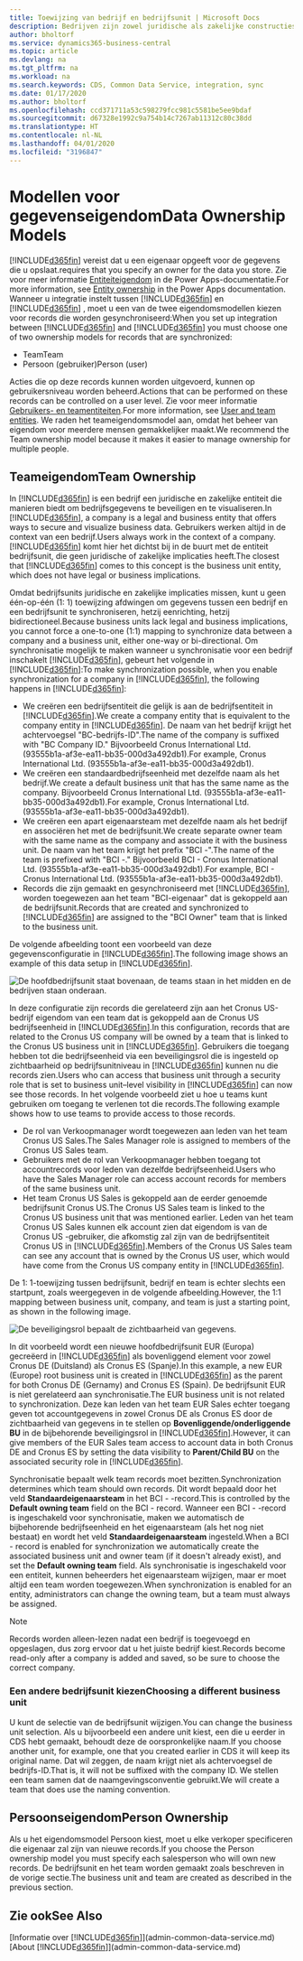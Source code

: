 ```yaml
---
title: Toewijzing van bedrijf en bedrijfsunit | Microsoft Docs
description: Bedrijven zijn zowel juridische als zakelijke constructies en worden gebruikt om bedrijfsgegevens te beveiligen en te visualiseren.
author: bholtorf
ms.service: dynamics365-business-central
ms.topic: article
ms.devlang: na
ms.tgt_pltfrm: na
ms.workload: na
ms.search.keywords: CDS, Common Data Service, integration, sync
ms.date: 01/17/2020
ms.author: bholtorf
ms.openlocfilehash: ccd371711a53c598279fcc981c5581be5ee9bdaf
ms.sourcegitcommit: d67328e1992c9a754b14c7267ab11312c80c38dd
ms.translationtype: HT
ms.contentlocale: nl-NL
ms.lasthandoff: 04/01/2020
ms.locfileid: "3196847"
---
```

# <a name="data-ownership-models"></a><span data-ttu-id="a0cf5-103">Modellen voor gegevenseigendom</span><span class="sxs-lookup"><span data-stu-id="a0cf5-103">Data Ownership Models</span></span>
[!INCLUDE[d365fin](includes/cds_long_md.md)] <span data-ttu-id="a0cf5-104">vereist dat u een eigenaar opgeeft voor de gegevens die u opslaat.</span><span class="sxs-lookup"><span data-stu-id="a0cf5-104">requires that you specify an owner for the data you store.</span></span> <span data-ttu-id="a0cf5-105">Zie voor meer informatie [Entiteiteigendom](https://docs.microsoft.com/powerapps/maker/common-data-service/types-of-entities#entity-ownership) in de Power Apps-documentatie.</span><span class="sxs-lookup"><span data-stu-id="a0cf5-105">For more information, see [Entity ownership](https://docs.microsoft.com/powerapps/maker/common-data-service/types-of-entities#entity-ownership) in the Power Apps documentation.</span></span> <span data-ttu-id="a0cf5-106">Wanneer u integratie instelt tussen [!INCLUDE[d365fin](includes/cds_long_md.md)] en [!INCLUDE[d365fin](includes/d365fin_md.md)] , moet u een van de twee eigendomsmodellen kiezen voor records die worden gesynchroniseerd:</span><span class="sxs-lookup"><span data-stu-id="a0cf5-106">When you set up integration between [!INCLUDE[d365fin](includes/cds_long_md.md)] and [!INCLUDE[d365fin](includes/d365fin_md.md)] you must choose one of two ownership models for records that are synchronized:</span></span>

* <span data-ttu-id="a0cf5-107">Team</span><span class="sxs-lookup"><span data-stu-id="a0cf5-107">Team</span></span> 
* <span data-ttu-id="a0cf5-108">Persoon (gebruiker)</span><span class="sxs-lookup"><span data-stu-id="a0cf5-108">Person (user)</span></span>

<span data-ttu-id="a0cf5-109">Acties die op deze records kunnen worden uitgevoerd, kunnen op gebruikersniveau worden beheerd.</span><span class="sxs-lookup"><span data-stu-id="a0cf5-109">Actions that can be performed on these records can be controlled on a user level.</span></span> <span data-ttu-id="a0cf5-110">Zie voor meer informatie [Gebruikers- en teamentiteiten](https://docs.microsoft.com/powerapps/developer/common-data-service/user-team-entities).</span><span class="sxs-lookup"><span data-stu-id="a0cf5-110">For more information, see [User and team entities](https://docs.microsoft.com/powerapps/developer/common-data-service/user-team-entities).</span></span> <span data-ttu-id="a0cf5-111">We raden het teameigendomsmodel aan, omdat het beheer van eigendom voor meerdere mensen gemakkelijker maakt.</span><span class="sxs-lookup"><span data-stu-id="a0cf5-111">We recommend the Team ownership model because it makes it easier to manage ownership for multiple people.</span></span>

## <a name="team-ownership"></a><span data-ttu-id="a0cf5-112">Teameigendom</span><span class="sxs-lookup"><span data-stu-id="a0cf5-112">Team Ownership</span></span>
<span data-ttu-id="a0cf5-113">In [!INCLUDE[d365fin](includes/d365fin_md.md)] is een bedrijf een juridische en zakelijke entiteit die manieren biedt om bedrijfsgegevens te beveiligen en te visualiseren.</span><span class="sxs-lookup"><span data-stu-id="a0cf5-113">In [!INCLUDE[d365fin](includes/d365fin_md.md)], a company is a legal and business entity that offers ways to secure and visualize business data.</span></span> <span data-ttu-id="a0cf5-114">Gebruikers werken altijd in de context van een bedrijf.</span><span class="sxs-lookup"><span data-stu-id="a0cf5-114">Users always work in the context of a company.</span></span> <span data-ttu-id="a0cf5-115">[!INCLUDE[d365fin](includes/cds_long_md.md)] komt hier het dichtst bij in de buurt met de entiteit bedrijfsunit, die geen juridische of zakelijke implicaties heeft.</span><span class="sxs-lookup"><span data-stu-id="a0cf5-115">The closest that [!INCLUDE[d365fin](includes/cds_long_md.md)] comes to this concept is the business unit entity, which does not have legal or business implications.</span></span>

<span data-ttu-id="a0cf5-116">Omdat bedrijfsunits juridische en zakelijke implicaties missen, kunt u geen één-op-één (1: 1) toewijzing afdwingen om gegevens tussen een bedrijf en een bedrijfsunit te synchroniseren, hetzij eenrichting, hetzij bidirectioneel.</span><span class="sxs-lookup"><span data-stu-id="a0cf5-116">Because business units lack legal and business implications, you cannot force a one-to-one (1:1) mapping to synchronize data between a company and a business unit, either one-way or bi-directional.</span></span> <span data-ttu-id="a0cf5-117">Om synchronisatie mogelijk te maken wanneer u synchronisatie voor een bedrijf inschakelt [!INCLUDE[d365fin](includes/d365fin_md.md)], gebeurt het volgende in [!INCLUDE[d365fin](includes/cds_long_md.md)]:</span><span class="sxs-lookup"><span data-stu-id="a0cf5-117">To make synchronization possible, when you enable synchronization for a company in [!INCLUDE[d365fin](includes/d365fin_md.md)], the following happens in [!INCLUDE[d365fin](includes/cds_long_md.md)]:</span></span>

* <span data-ttu-id="a0cf5-118">We creëren een bedrijfsentiteit die gelijk is aan de bedrijfsentiteit in [!INCLUDE[d365fin](includes/d365fin_md.md)].</span><span class="sxs-lookup"><span data-stu-id="a0cf5-118">We create a company entity that is equivalent to the company entity in [!INCLUDE[d365fin](includes/d365fin_md.md)].</span></span> <span data-ttu-id="a0cf5-119">De naam van het bedrijf krijgt het achtervoegsel "BC-bedrijfs-ID".</span><span class="sxs-lookup"><span data-stu-id="a0cf5-119">The name of the company is suffixed with "BC Company ID."</span></span> <span data-ttu-id="a0cf5-120">Bijvoorbeeld Cronus International Ltd. (93555b1a-af3e-ea11-bb35-000d3a492db1).</span><span class="sxs-lookup"><span data-stu-id="a0cf5-120">For example, Cronus International Ltd. (93555b1a-af3e-ea11-bb35-000d3a492db1).</span></span>
* <span data-ttu-id="a0cf5-121">We creëren een standaardbedrijfseenheid met dezelfde naam als het bedrijf.</span><span class="sxs-lookup"><span data-stu-id="a0cf5-121">We create a default business unit that has the same name as the company.</span></span> <span data-ttu-id="a0cf5-122">Bijvoorbeeld Cronus International Ltd. (93555b1a-af3e-ea11-bb35-000d3a492db1).</span><span class="sxs-lookup"><span data-stu-id="a0cf5-122">For example, Cronus International Ltd. (93555b1a-af3e-ea11-bb35-000d3a492db1).</span></span>
* <span data-ttu-id="a0cf5-123">We creëren een apart eigenaarsteam met dezelfde naam als het bedrijf en associëren het met de bedrijfsunit.</span><span class="sxs-lookup"><span data-stu-id="a0cf5-123">We create separate owner team with the same name as the company and associate it with the business unit.</span></span> <span data-ttu-id="a0cf5-124">De naam van het team krijgt het prefix "BCI -".</span><span class="sxs-lookup"><span data-stu-id="a0cf5-124">The name of the team is prefixed with "BCI -."</span></span> <span data-ttu-id="a0cf5-125">Bijvoorbeeld BCI - Cronus International Ltd. (93555b1a-af3e-ea11-bb35-000d3a492db1).</span><span class="sxs-lookup"><span data-stu-id="a0cf5-125">For example, BCI - Cronus International Ltd. (93555b1a-af3e-ea11-bb35-000d3a492db1).</span></span>
* <span data-ttu-id="a0cf5-126">Records die zijn gemaakt en gesynchroniseerd met [!INCLUDE[d365fin](includes/cds_long_md.md)], worden toegewezen aan het team "BCI-eigenaar" dat is gekoppeld aan de bedrijfsunit.</span><span class="sxs-lookup"><span data-stu-id="a0cf5-126">Records that are created and synchronized to [!INCLUDE[d365fin](includes/cds_long_md.md)] are assigned to the "BCI Owner" team that is linked to the business unit.</span></span>

<span data-ttu-id="a0cf5-127">De volgende afbeelding toont een voorbeeld van deze gegevensconfiguratie in [!INCLUDE[d365fin](includes/cds_long_md.md)].</span><span class="sxs-lookup"><span data-stu-id="a0cf5-127">The following image shows an example of this data setup in [!INCLUDE[d365fin](includes/cds_long_md.md)].</span></span>

![De hoofdbedrijfsunit staat bovenaan, de teams staan in het midden en de bedrijven staan onderaan.](media/cds_bu_team_company.png)

<span data-ttu-id="a0cf5-129">In deze configuratie zijn records die gerelateerd zijn aan het Cronus US-bedrijf eigendom van een team dat is gekoppeld aan de Cronus US <ID> bedrijfseenheid in [!INCLUDE[d365fin](includes/cds_long_md.md)].</span><span class="sxs-lookup"><span data-stu-id="a0cf5-129">In this configuration, records that are related to the Cronus US company will be owned by a team that is linked to the Cronus US <ID> business unit in [!INCLUDE[d365fin](includes/cds_long_md.md)].</span></span> <span data-ttu-id="a0cf5-130">Gebruikers die toegang hebben tot die bedrijfseenheid via een beveiligingsrol die is ingesteld op zichtbaarheid op bedrijfsunitniveau in [!INCLUDE[d365fin](includes/cds_long_md.md)] kunnen nu die records zien.</span><span class="sxs-lookup"><span data-stu-id="a0cf5-130">Users who can access that business unit through a security role that is set to business unit–level visibility in [!INCLUDE[d365fin](includes/cds_long_md.md)] can now see those records.</span></span> <span data-ttu-id="a0cf5-131">In het volgende voorbeeld ziet u hoe u teams kunt gebruiken om toegang te verlenen tot die records.</span><span class="sxs-lookup"><span data-stu-id="a0cf5-131">The following example shows how to use teams to provide access to those records.</span></span>

* <span data-ttu-id="a0cf5-132">De rol van Verkoopmanager wordt toegewezen aan leden van het team Cronus US Sales.</span><span class="sxs-lookup"><span data-stu-id="a0cf5-132">The Sales Manager role is assigned to members of the Cronus US Sales team.</span></span>
* <span data-ttu-id="a0cf5-133">Gebruikers met de rol van Verkoopmanager hebben toegang tot accountrecords voor leden van dezelfde bedrijfseenheid.</span><span class="sxs-lookup"><span data-stu-id="a0cf5-133">Users who have the Sales Manager role can access account records for members of the same business unit.</span></span>
* <span data-ttu-id="a0cf5-134">Het team Cronus US Sales is gekoppeld aan de eerder genoemde bedrijfsunit Cronus US.</span><span class="sxs-lookup"><span data-stu-id="a0cf5-134">The Cronus US Sales team is linked to the Cronus US business unit that was mentioned earlier.</span></span> <span data-ttu-id="a0cf5-135">Leden van het team Cronus US Sales kunnen elk account zien dat eigendom is van de Cronus US <ID>-gebruiker, die afkomstig zal zijn van de bedrijfsentiteit Cronus US in [!INCLUDE[d365fin](includes/d365fin_md.md)].</span><span class="sxs-lookup"><span data-stu-id="a0cf5-135">Members of the Cronus US Sales team can see any account that is owned by the Cronus US <ID> user, which would have come from the Cronus US company entity in [!INCLUDE[d365fin](includes/d365fin_md.md)].</span></span>

<span data-ttu-id="a0cf5-136">De 1: 1-toewijzing tussen bedrijfsunit, bedrijf en team is echter slechts een startpunt, zoals weergegeven in de volgende afbeelding.</span><span class="sxs-lookup"><span data-stu-id="a0cf5-136">However, the 1:1 mapping between business unit, company, and team is just a starting point, as shown in the following image.</span></span>

![De beveiligingsrol bepaalt de zichtbaarheid van gegevens.](media/cds_bu_team_company_2.png)

<span data-ttu-id="a0cf5-138">In dit voorbeeld wordt een nieuwe hoofdbedrijfsunit EUR (Europa) gecreëerd in [!INCLUDE[d365fin](includes/cds_long_md.md)] als bovenliggend element voor zowel Cronus DE (Duitsland) als Cronus ES (Spanje).</span><span class="sxs-lookup"><span data-stu-id="a0cf5-138">In this example, a new EUR (Europe) root business unit is created in [!INCLUDE[d365fin](includes/cds_long_md.md)] as the parent for both Cronus DE (Gernamy) and Cronus ES (Spain).</span></span> <span data-ttu-id="a0cf5-139">De bedrijfsunit EUR is niet gerelateerd aan synchronisatie.</span><span class="sxs-lookup"><span data-stu-id="a0cf5-139">The EUR business unit is not related to synchronization.</span></span> <span data-ttu-id="a0cf5-140">Deze kan leden van het team EUR Sales echter toegang geven tot accountgegevens in zowel Cronus DE als Cronus ES door de zichtbaarheid van gegevens in te stellen op **Bovenliggende/onderliggende BU** in de bijbehorende beveiligingsrol in [!INCLUDE[d365fin](includes/cds_long_md.md)].</span><span class="sxs-lookup"><span data-stu-id="a0cf5-140">However, it can give members of the EUR Sales team access to account data in both Cronus DE and Cronus ES by setting the data visibility to **Parent/Child BU** on the associated security role in [!INCLUDE[d365fin](includes/cds_long_md.md)].</span></span>

<span data-ttu-id="a0cf5-141">Synchronisatie bepaalt welk team records moet bezitten.</span><span class="sxs-lookup"><span data-stu-id="a0cf5-141">Synchronization determines which team should own records.</span></span> <span data-ttu-id="a0cf5-142">Dit wordt bepaald door het veld **Standaardeigenaarsteam** in het BCI - <ID>-record.</span><span class="sxs-lookup"><span data-stu-id="a0cf5-142">This is controlled by the **Default owning team** field on the BCI - <ID> record.</span></span> <span data-ttu-id="a0cf5-143">Wanneer een BCI - <ID>-record is ingeschakeld voor synchronisatie, maken we automatisch de bijbehorende bedrijfseenheid en het eigenaarsteam (als het nog niet bestaat) en wordt het veld **Standaardeigenaarsteam** ingesteld.</span><span class="sxs-lookup"><span data-stu-id="a0cf5-143">When a BCI - <ID> record is enabled for synchronization we automatically create the associated business unit and owner team (if it doesn't already exist), and set the **Default owning team** field.</span></span> <span data-ttu-id="a0cf5-144">Als synchronisatie is ingeschakeld voor een entiteit, kunnen beheerders het eigenaarsteam wijzigen, maar er moet altijd een team worden toegewezen.</span><span class="sxs-lookup"><span data-stu-id="a0cf5-144">When synchronization is enabled for an entity, administrators can change the owning team, but a team must always be assigned.</span></span>

> [!NOTE]
> <span data-ttu-id="a0cf5-145">Records worden alleen-lezen nadat een bedrijf is toegevoegd en opgeslagen, dus zorg ervoor dat u het juiste bedrijf kiest.</span><span class="sxs-lookup"><span data-stu-id="a0cf5-145">Records become read-only after a company is added and saved, so be sure to choose the correct company.</span></span>

### <a name="choosing-a-different-business-unit"></a><span data-ttu-id="a0cf5-146">Een andere bedrijfsunit kiezen</span><span class="sxs-lookup"><span data-stu-id="a0cf5-146">Choosing a different business unit</span></span>
<span data-ttu-id="a0cf5-147">U kunt de selectie van de bedrijfsunit wijzigen.</span><span class="sxs-lookup"><span data-stu-id="a0cf5-147">You can change the business unit selection.</span></span> <span data-ttu-id="a0cf5-148">Als u bijvoorbeeld een andere unit kiest, een die u eerder in CDS hebt gemaakt, behoudt deze de oorspronkelijke naam.</span><span class="sxs-lookup"><span data-stu-id="a0cf5-148">If you choose another unit, for example, one that you created earlier in CDS it will keep its original name.</span></span> <span data-ttu-id="a0cf5-149">Dat wil zeggen, de naam krijgt niet als achtervoegsel de bedrijfs-ID.</span><span class="sxs-lookup"><span data-stu-id="a0cf5-149">That is, it will not be suffixed with the company ID.</span></span> <span data-ttu-id="a0cf5-150">We stellen een team samen dat de naamgevingsconventie gebruikt.</span><span class="sxs-lookup"><span data-stu-id="a0cf5-150">We will create a team that does use the naming convention.</span></span>

## <a name="person-ownership"></a><span data-ttu-id="a0cf5-151">Persoonseigendom</span><span class="sxs-lookup"><span data-stu-id="a0cf5-151">Person Ownership</span></span>
<span data-ttu-id="a0cf5-152">Als u het eigendomsmodel Persoon kiest, moet u elke verkoper specificeren die eigenaar zal zijn van nieuwe records.</span><span class="sxs-lookup"><span data-stu-id="a0cf5-152">If you choose the Person ownership model you must specify each salesperson who will own new records.</span></span> <span data-ttu-id="a0cf5-153">De bedrijfsunit en het team worden gemaakt zoals beschreven in de vorige sectie.</span><span class="sxs-lookup"><span data-stu-id="a0cf5-153">The business unit and team are created as described in the previous section.</span></span>  

## <a name="see-also"></a><span data-ttu-id="a0cf5-154">Zie ook</span><span class="sxs-lookup"><span data-stu-id="a0cf5-154">See Also</span></span>
<span data-ttu-id="a0cf5-155">[Informatie over [!INCLUDE[d365fin](includes/cds_long_md.md)]](admin-common-data-service.md)</span><span class="sxs-lookup"><span data-stu-id="a0cf5-155">[About [!INCLUDE[d365fin](includes/cds_long_md.md)]](admin-common-data-service.md)</span></span>